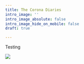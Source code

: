 ```yaml
---
title: The Corona Diaries
intro_image: ''
intro_image_absolute: false
intro_image_hide_on_mobile: false
draft: true

---
```

Testing

![](/images/197590A5-FCEF-43B3-AAE8-634CF4C89CC4.jpeg)